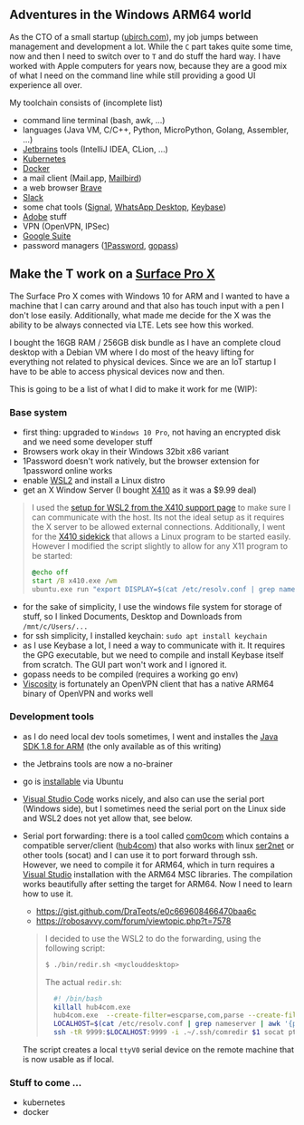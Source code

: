 ## Adventures in the Windows ARM64 world

As the CTO of a small startup ([ubirch.com](https://ubirch.com)), my job jumps between management and development a lot. While the `C` part takes quite some time, now and then I need to switch over to `T` and do stuff the hard way. I have worked with Apple computers for years now, because they are a good mix of what I need on the command line while still providing a good UI experience all over.

My toolchain consists of (incomplete list) 
- command line terminal (bash, awk, ...)
- languages (Java VM, C/C++, Python, MicroPython, Golang, Assembler, ...)
- [Jetbrains](https://jetbrains.com) tools (IntelliJ IDEA, CLion, ...)
- [Kubernetes](https://en.wikipedia.org/wiki/Kubernetes)
- [Docker](https://www.docker.com/)
- a mail client (Mail.app, [Mailbird](https://getmailbird.com/))
- a web browser [Brave](https://brave.com)
- [Slack](https://slack.com)
- some chat tools ([Signal](https://signal.org), [WhatsApp Desktop](https://www.whatsapp.com/), [Keybase](https://keybase.io))
- [Adobe](https://adobe.com) stuff
- VPN (OpenVPN, IPSec)
- [Google Suite](https://gsuite.google.com/)
- password managers ([1Password](https://1password.com), [gopass](https://github.com/gopasspw/gopass))

## Make the T work on a [Surface Pro X](https://www.microsoft.com/en-us/search/result.aspx?q=Surface+Pro+X)

The Surface Pro X comes with Windows 10 for ARM and I wanted to have a machine that I can carry around and that also has touch input with a pen I don't lose easily. Additionally, what made me decide for the X was the ability to be always connected via LTE. Lets see how this worked. 

I bought the 16GB RAM / 256GB disk bundle as I have an complete cloud desktop with a Debian VM where I do most of the heavy lifting for everything not related to physical devices. Since we are an IoT startup I have to be able to access physical devices now and then. 

This is going to be a list of what I did to make it work for me (WIP):

### Base system
- first thing: upgraded to `Windows 10 Pro`, not having an encrypted disk and we need some developer stuff
- Browsers work okay in their Windows 32bit x86 variant
- 1Password doesn't work natively, but the browser extension for 1password online works
- enable [WSL2](https://docs.microsoft.com/en-us/windows/wsl/install-win10) and install a Linux distro
- get an X Window Server (I bought [X410](https://token2shell.com/x410/) as it was a $9.99 deal)
> I used the [setup for WSL2 from the X410 support page](https://token2shell.com/howto/x410/using-x410-with-wsl2/) to make sure I can 
> communicate with the host. Its not the ideal setup as it requires the X server to be allowed external connections. Additionally, I 
> went for the [X410 sidekick](https://token2shell.com/howto/x410/xidekick/) that allows a Linux program to be started easily. However I 
> modified the script slightly to allow for any X11 program to be started:
> ```bat
> @echo off
> start /B x410.exe /wm
> ubuntu.exe run "export DISPLAY=$(cat /etc/resolv.conf | grep nameserver | awk '{print $2; exit;}'):0.0; xfsettingsd --sm-client-> disable; cd; %1
> ```
- for the sake of simplicity, I use the windows file system for storage of stuff, so I linked Documents, Desktop and Downloads from `/mnt/c/Users/...`
- for ssh simplicity, I installed keychain: `sudo apt install keychain`
- as I use Keybase a lot, I need a way to communicate with it. It requires the GPG executable, but we need to compile and install Keybase itself from scratch. The GUI part won't work and I ignored it. 
- gopass needs to be compiled (requires a working go env)
- [Viscosity](https://www.sparklabs.com/viscosity/) is fortunately an OpenVPN client that has a native ARM64 binary of OpenVPN and works well

### Development tools
- as I do need local dev tools sometimes, I went and installes the [Java SDK 1.8 for ARM](https://www.oracle.com/technetwork/java/javase/downloads/jdk8-downloads-2133151.html) (the only available as of this writing)
- the Jetbrains tools are now a no-brainer
- go is [installable](https://github.com/golang/go/wiki/Ubuntu) via Ubuntu
- [Visual Studio Code](https://code.visualstudio.com/) works nicely, and also can use the serial port (Windows side), but I sometimes need the serial port on the Linux side and WSL2 does not yet allow that, see below.
- Serial port forwarding:
   there is a tool called [com0com](http://com0com.sourceforge.net/) which contains a compatible server/client ([hub4com](https://sourceforge.net/projects/com0com/files/hub4com/)) that also works with linux [ser2net](https://sourceforge.net/projects/ser2net/) or other tools (socat) and I can use it to port forward through ssh. However, we need to compile it for ARM64, which in turn requires a [Visual Studio](https://visualstudio.microsoft.com/) installation with the ARM64 MSC libraries. The compilation works beautifully after setting the target for ARM64. Now I need to learn how to use it.
  - https://gist.github.com/DraTeots/e0c669608466470baa6c
  - https://robosavvy.com/forum/viewtopic.php?t=7578
  
  > I decided to use the WSL2 to do the forwarding, using the following script:
  > ```bash
  > $ ./bin/redir.sh <myclouddesktop>
  > ```
  > 
  > The actual `redir.sh`:
  > ```bash
  >   #! /bin/bash
  >   killall hub4com.exe
  >   hub4com.exe  --create-filter=escparse,com,parse --create-filter=purge,com,purge  --create-filter=pinmap,com,pinmap:"--rts=cts --dtr=dsr --break=break" --create-filter=linectl,com,lc:"--br=remote --lc=remote" --add-filters=0:com --create-filter=telnet,tcp,telnet:" --comport=server --suppress-echo=yes"  --create-filter=lsrmap,tcp,lsrmap --create-filter=pinmap,tcp,pinmap:"--cts=cts --dsr=dsr --dcd=dcd --ring=ring" --create-filter=linectl,tcp,lc:"--br=local --lc=local" --add-filters=1:tcp --octs=off --baud=115200 "COM5" --use-driver=tcp "*9999" &
  >   LOCALHOST=$(cat /etc/resolv.conf | grep nameserver | awk '{print $2; exit;}')
  >   ssh -tR 9999:$LOCALHOST:9999 -i .~/.ssh/comredir $1 socat pty,link=ttyV0 tcp:localhost:9999
  > ```
  
  The script creates a local `ttyV0` serial device on the remote machine that is now usable as if local.
  
### Stuff to come ...

- kubernetes 
- docker
  
  
